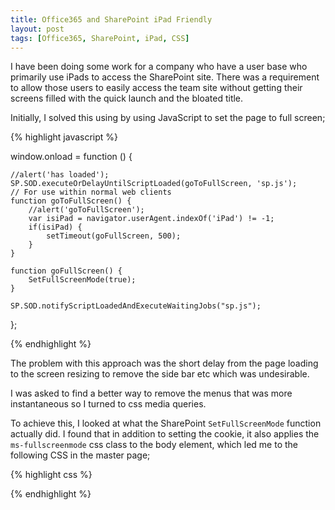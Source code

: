 ```yaml
---
title: Office365 and SharePoint iPad Friendly
layout: post
tags: [Office365, SharePoint, iPad, CSS]
---
```

I have been doing some work for a company who have a user base who primarily use iPads to access the SharePoint site. There was a requirement to allow those users to easily access the team site without getting their screens filled with the quick launch and the bloated title.

Initially, I solved this using by using JavaScript to set the page to full screen;

{% highlight javascript %}

window.onload = function () {

	//alert('has loaded');
	SP.SOD.executeOrDelayUntilScriptLoaded(goToFullScreen, 'sp.js');
	// For use within normal web clients 
	function goToFullScreen() {
		//alert('goToFullScreen');
		var isiPad = navigator.userAgent.indexOf('iPad') != -1;
		if(isiPad) {
			setTimeout(goFullScreen, 500);
		}
	}
	
	function goFullScreen() {
		SetFullScreenMode(true);
	}

	SP.SOD.notifyScriptLoadedAndExecuteWaitingJobs("sp.js");
};

{% endhighlight %}

The problem with this approach was the short delay from the page loading to the screen resizing to remove the side bar etc which was undesirable.

I was asked to find a better way to remove the menus that was more instantaneous so I turned to css media queries.

To achieve this, I looked at what the SharePoint `SetFullScreenMode` function actually did. I found that in addition to setting the cookie, it also applies the `ms-fullscreenmode` css class to the body element, which led me to the following CSS in the master page;

{% highlight css %}

<style>

	@media only screen and (min-device-width: 768px) and (max-device-width: 1024px){

		#navresizerVerticalBar{
			display:none;
		}
		#navresizerHorizontalBar{
			display:none;
		}
		#s4-titlerow {
			display:none !important;
		}
		#sideNavBox {
			display:none;
		}
		#contentBox {
			margin-left:40px;
		}
		#contentBox {
			margin-left:0px;
		}
	}
</style>


{% endhighlight %}